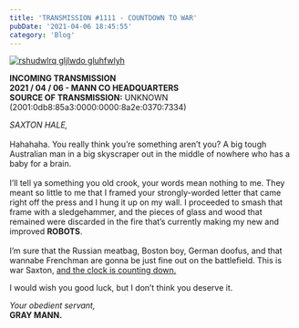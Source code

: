 ```yaml
---
title: 'TRANSMISSION #1111 - COUNTDOWN TO WAR'
pubDate: '2021-04-06 18:45:55'
category: 'Blog'
---
```


<a class="no-anim-underline" href='/security' target='_blank'><img alt="rshudwlrq gljlwdo gluhfwlyh" src="/images/blogposts/95/secret2.jpg?=v1"/></a></br>

<p><b>INCOMING TRANSMISSION<br>
2021 / 04 / 06 - MANN CO HEADQUARTERS<br>
SOURCE OF TRANSMISSION:</b> UNKNOWN (2001:0db8:85a3:0000:0000:8a2e:0370:7334)
</p>

<p>
<i>SAXTON HALE,</i><br><br>
Hahahaha. You really think you’re something aren’t you? A big tough Australian man in a big skyscraper out in the middle of nowhere who has a baby for a brain.<br><br>
I’ll tell ya something you old crook, your words mean nothing to me. They meant so little to me that I framed your strongly-worded letter that came right off the press and I hung it up on my wall.
I proceeded to smash that frame with a sledgehammer, and the pieces of glass and wood that remained were discarded in the fire that’s currently making my new and improved <b>ROBOTS</b>.<br><br>
I’m sure that the Russian meatbag, Boston boy, German doofus, and that wannabe Frenchman are gonna be just fine out on the battlefield. This is war Saxton, <a href="/security" target="_blank">and the clock is counting down.</a><br>
</p>

<p>
I would wish you good luck, but I don’t think you deserve it.
</p>

<p>
<i>Your obedient servant,</i><br>
<b>GRAY MANN.</b>
</p>
